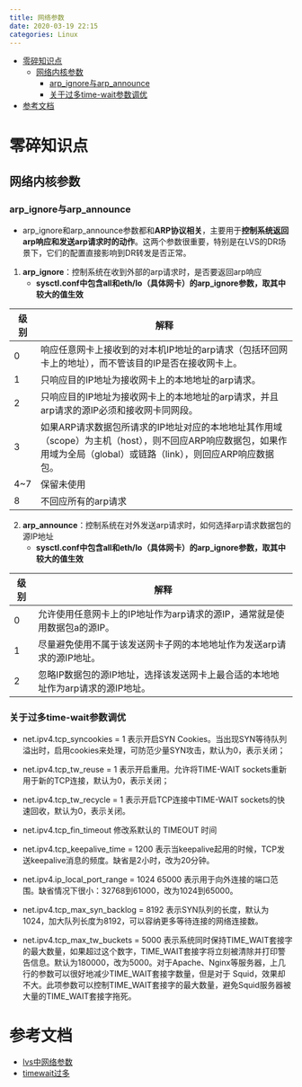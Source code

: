 ```yaml
---
title: 网络参数
date: 2020-03-19 22:15
categories: Linux
---
```

<!-- TOC START min:1 max:3 link:true asterisk:false update:true -->
- [零碎知识点](#零碎知识点)
  - [网络内核参数](#网络内核参数)
    - [arp_ignore与arp_announce](#arp_ignore与arp_announce)
    - [关于过多time-wait参数调优](#关于过多time-wait参数调优)
- [参考文档](#参考文档)
<!-- TOC END -->
<!--more-->

# 零碎知识点

## 网络内核参数

### arp_ignore与arp_announce
- arp_ignore和arp_announce参数都和**ARP协议相关**，主要用于**控制系统返回arp响应和发送arp请求时的动作**。这两个参数很重要，特别是在LVS的DR场景下，它们的配置直接影响到DR转发是否正常。
1.  **arp_ignore**：控制系统在收到外部的arp请求时，是否要返回arp响应
    - **sysctl.conf中包含all和eth/lo（具体网卡）的arp_ignore参数，取其中较大的值生效**

级别 | 解释
---|---
0 | 响应任意网卡上接收到的对本机IP地址的arp请求（包括环回网卡上的地址），而不管该目的IP是否在接收网卡上。
1 | 只响应目的IP地址为接收网卡上的本地地址的arp请求。
2 | 只响应目的IP地址为接收网卡上的本地地址的arp请求，并且arp请求的源IP必须和接收网卡同网段。
3 | 如果ARP请求数据包所请求的IP地址对应的本地地址其作用域（scope）为主机（host），则不回应ARP响应数据包，如果作用域为全局（global）或链路（link），则回应ARP响应数据包。
4~7 | 保留未使用
8 | 不回应所有的arp请求

2.  **arp_announce**：控制系统在对外发送arp请求时，如何选择arp请求数据包的源IP地址
    - **sysctl.conf中包含all和eth/lo（具体网卡）的arp_ignore参数，取其中较大的值生效**

级别 | 解释
---|---
0 | 允许使用任意网卡上的IP地址作为arp请求的源IP，通常就是使用数据包a的源IP。
1 | 尽量避免使用不属于该发送网卡子网的本地地址作为发送arp请求的源IP地址。
2 | 忽略IP数据包的源IP地址，选择该发送网卡上最合适的本地地址作为arp请求的源IP地址。

### 关于过多time-wait参数调优
- net.ipv4.tcp_syncookies = 1 表示开启SYN Cookies。当出现SYN等待队列溢出时，启用cookies来处理，可防范少量SYN攻击，默认为0，表示关闭；

- net.ipv4.tcp_tw_reuse = 1 表示开启重用。允许将TIME-WAIT sockets重新用于新的TCP连接，默认为0，表示关闭；

- net.ipv4.tcp_tw_recycle = 1 表示开启TCP连接中TIME-WAIT sockets的快速回收，默认为0，表示关闭。

- net.ipv4.tcp_fin_timeout 修改系默认的 TIMEOUT 时间

- net.ipv4.tcp_keepalive_time = 1200 表示当keepalive起用的时候，TCP发送keepalive消息的频度。缺省是2小时，改为20分钟。

- net.ipv4.ip_local_port_range = 1024 65000 表示用于向外连接的端口范围。缺省情况下很小：32768到61000，改为1024到65000。

- net.ipv4.tcp_max_syn_backlog = 8192 表示SYN队列的长度，默认为1024，加大队列长度为8192，可以容纳更多等待连接的网络连接数。

- net.ipv4.tcp_max_tw_buckets = 5000 表示系统同时保持TIME_WAIT套接字的最大数量，如果超过这个数字，TIME_WAIT套接字将立刻被清除并打印警告信息。默认为180000，改为5000。对于Apache、Nginx等服务器，上几行的参数可以很好地减少TIME_WAIT套接字数量，但是对于 Squid，效果却不大。此项参数可以控制TIME_WAIT套接字的最大数量，避免Squid服务器被大量的TIME_WAIT套接字拖死。

# 参考文档
- [lvs中网络参数](https://www.cnblogs.com/lipengxiang2009/p/7451050.html)
- [timewait过多](https://blog.csdn.net/zhangjunli/article/details/89321202)
